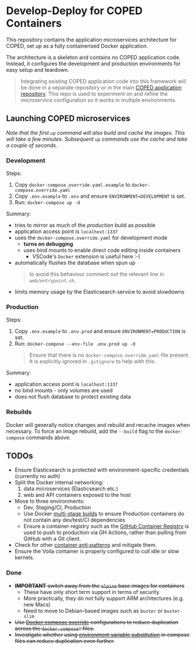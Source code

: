 # Develop-Deploy for COPED Containers

This repository contains the application microservices architecture for COPED, set up as a fully containerised Docker application.

The architecture is a skeleton and contains no COPED application code. Instead, it configures the development and production environments for easy setup and teardown.

> Integrating existing COPED application code into this framework will be done in a separate repository or in the main [COPED application repository](https://github.com/cogent-computing/COPED). This repo is used to experiment on and refine the microservice configuration so it works in multiple environments.

## Launching COPED microservices

_Note that the first `up` command will also build and cache the images. This will take a few minutes. Subsequent `up` commands use the cache and take a couple of seconds._

### Development

Steps:

1. Copy `docker-compose.override.yaml.example` to `docker-compose.override.yaml`
2. Copy `.env.example` to `.env` and ensure `ENVIRONMENT=DEVELOPMENT` is set.
3. Run: `docker-compose up -d`

Summary:

* tries to mirror as much of the _production_ build as possible
* application access point is `localhost:1337`
* uses the `docker-compose.override.yaml` for development mode
    - __turns on debugging__
    - uses bind mounts to enable direct code editing inside containers
        - VSCode's `Docker` extension is useful here :-)
* automatically flushes the database when spun up
    > to avoid this behaviour comment out the relevant line in `web/entrypoint.sh`.
* limits memory usage by the Elasticsearch service to avoid slowdowns

### Production

Steps:

1. Copy `.env.example` to `.env.prod` and ensure `ENVIRONMENT=PRODUCTION` is set.
2. Run: `docker-compose --env-file .env.prod up -d`
    > Ensure that there is no `docker-compose.override.yaml` file present. It is explicitly ignored in `.gitignore` to help with this.

Summary:

* application access point is `localhost:1337`
* no bind mounts - only volumes are used
* does not flush database to protect existing data

### Rebuilds

Docker will generally notice changes and rebuild and recache images when necessary. To force an image rebuild, add the `--build` flag to the `docker-compose` commands above.

## TODOs

- Ensure Elasticsearch is protected with environment-specific credentials (currently no auth)
- Split the Docker internal networking:
    1. data microservices (Elasticsearch etc.)
    2. web and API containers exposed to the host 
- Move to three environments:
    - Dev, Staging/CI, Production
    - Use Docker [multi-stage builds](https://docs.docker.com/develop/develop-images/multistage-build/) to ensure Production containers do not contain any dev/test/CI dependencies
    - Ensure a container registry such as the [GitHub Container Registry](https://ghcr.io) is used to push to production via GH Actions, rather than pulling from GitHub with a Git client.
- Check for other [container anti-patterns](https://codefresh.io/containers/docker-anti-patterns/) and mitigate them.
- Ensure the Voila container is properly configured to cull idle or slow kernels.


### Done


- ~~**IMPORTANT** switch away from the `alpine` base images for containers~~
    - These have only short term support in terms of security
    - More practically, they do not fully support ARM architectures (e.g. new Macs)
    - Need to move to Debian-based images such as `buster` or `buster-slim`
- ~~Use [Docker compose override](https://docs.docker.com/compose/extends/) configurations to reduce duplication across the `docker-compose*` files.~~
- ~~Investigate whether using [environment variable substitution](https://docs.docker.com/compose/environment-variables/) in compose files can reduce duplication even further.~~
